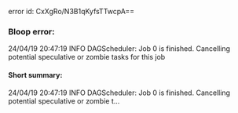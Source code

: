 error id: CxXgRo/N3B1qKyfsTTwcpA==
### Bloop error:

24/04/19 20:47:19 INFO DAGScheduler: Job 0 is finished. Cancelling potential speculative or zombie tasks for this job
#### Short summary: 

24/04/19 20:47:19 INFO DAGScheduler: Job 0 is finished. Cancelling potential speculative or zombie t...